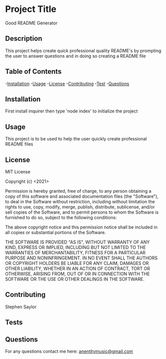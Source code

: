 # Project Title 
Good README Generator

## Description  
This project helps create quick professional quality README's by prompting the user to answer questions and in doing so creating a README file

## Table of Contents
-[Installation](#installation)
-[Usage](#usage)
-[License](#license)
-[Contributing](#contributing)
-[Test](#test)
-[Questions](#questions)

## Installation
First install inquirer then type 'node index' to initialize the project 

## Usage
This project is to be used to help the user quickly create professional README files

## License
MIT License

Copyright (c) <2021> <Stephen Saylor>

Permission is hereby granted, free of charge, to any person obtaining a copy of this software and associated documentation files (the "Software"), to deal in the Software without restriction, including without limitation the rights to use, copy, modify, merge, publish, distribute, sublicense, and/or sell copies of the Software, and to permit persons to whom the Software is furnished to do so, subject to the following conditions:

The above copyright notice and this permission notice shall be included in all copies or substantial portions of the Software.

THE SOFTWARE IS PROVIDED "AS IS", WITHOUT WARRANTY OF ANY KIND, EXPRESS OR IMPLIED, INCLUDING BUT NOT LIMITED TO THE WARRANTIES OF MERCHANTABILITY, FITNESS FOR A PARTICULAR PURPOSE AND NONINFRINGEMENT. IN NO EVENT SHALL THE AUTHORS OR COPYRIGHT HOLDERS BE LIABLE FOR ANY CLAIM, DAMAGES OR OTHER LIABILITY, WHETHER IN AN ACTION OF CONTRACT, TORT OR OTHERWISE, ARISING FROM, OUT OF OR IN CONNECTION WITH THE SOFTWARE OR THE USE OR OTHER DEALINGS IN THE SOFTWARE.

## Contributing
Stephen Saylor

## Tests


## Questions
For any questions contact me here: anentitymusic@gmail.com